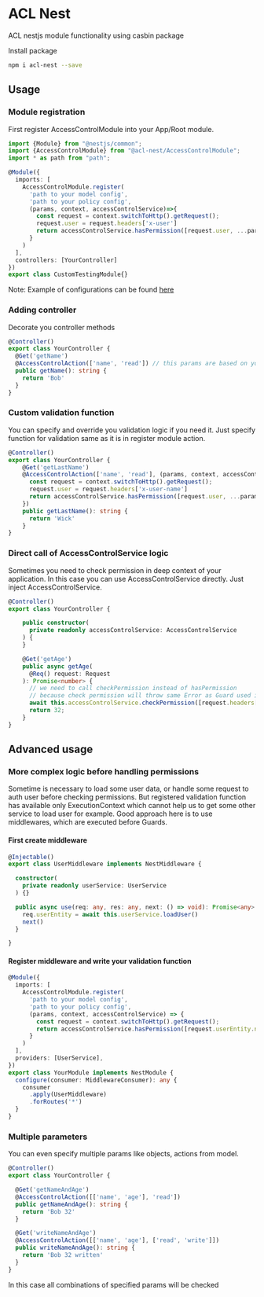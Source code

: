 # ACL Nest

ACL nestjs module functionality using casbin package

Install package
```bash
npm i acl-nest --save
```

## Usage

### Module registration
First register AccessControlModule into your App/Root module.
```typescript
import {Module} from "@nestjs/common";
import {AccessControlModule} from "@acl-nest/AccessControlModule";
import * as path from "path";

@Module({
  imports: [
    AccessControlModule.register(
      'path to your model config',
      'path to your policy config',
      (params, context, accessControlService)=>{
        const request = context.switchToHttp().getRequest();
        request.user = request.headers['x-user']
        return accessControlService.hasPermission([request.user, ...params])
      }
    )
  ],
  controllers: [YourController]
})
export class CustomTestingModule{}
```
Note: Example of configurations can be found [here](https://casbin.org/docs/en/supported-models)

### Adding controller
Decorate you controller methods
```typescript
@Controller()
export class YourController {
  @Get('getName')
  @AccessControlAction(['name', 'read']) // this params are based on you model
  public getName(): string {
    return 'Bob'
  }
}
```

### Custom validation function
You can specify and override you validation logic if you need it. 
Just specify function for validation same as it is in register module action.
```typescript
@Controller()
export class YourController {
    @Get('getLastName')
    @AccessControlAction(['name', 'read'], (params, context, accessControlService) => {
      const request = context.switchToHttp().getRequest();
      request.user = request.headers['x-user-name']
      return accessControlService.hasPermission([request.user, ...params])
    })
    public getLastName(): string {
      return 'Wick'
    }
}
```

### Direct call of AccessControlService logic
Sometimes you need to check permission in deep context of your application. 
In this case you can use AccessControlService directly. Just inject AccessControlService.
```typescript
@Controller()
export class YourController {

    public constructor(
      private readonly accessControlService: AccessControlService
    ) {
    }

    @Get('getAge')
    public async getAge(
      @Req() request: Request
    ): Promise<number> {
      // we need to call checkPermission instead of hasPermission
      // because check permission will throw same Error as Guard used in decorators, instead or returning bool
      await this.accessControlService.checkPermission([request.headers['x-user'], 'age', 'read'])
      return 32;
    }
}
```

## Advanced usage

### More complex logic before handling permissions
Sometime is necessary to load some user data, or handle some request to auth user before checking permissions.
But registered validation function has available only ExecutionContext 
which cannot help us to get some other service to load user for example.
Good approach here is to use middlewares, which are executed before Guards.

#### First create middleware
```typescript
@Injectable()
export class UserMiddleware implements NestMiddleware {

  constructor(
    private readonly userService: UserService
  ) {}

  public async use(req: any, res: any, next: () => void): Promise<any> {
    req.userEntity = await this.userService.loadUser()
    next()
  }

}
```

#### Register middleware and write your validation function
```typescript
@Module({
  imports: [
    AccessControlModule.register(
      'path to your model config',
      'path to your policy config',
      (params, context, accessControlService) => {
        const request = context.switchToHttp().getRequest();
        return accessControlService.hasPermission([request.userEntity.name, ...params])
      }
    )
  ],
  providers: [UserService],
})
export class YourModule implements NestModule {
  configure(consumer: MiddlewareConsumer): any {
    consumer
      .apply(UserMiddleware)
      .forRoutes('*')
  }
}
```

### Multiple parameters
You can even specify multiple params like objects, actions from model.
```typescript
@Controller()
export class YourController {

  @Get('getNameAndAge')
  @AccessControlAction([['name', 'age'], 'read'])
  public getNameAndAge(): string {
    return 'Bob 32'
  }

  @Get('writeNameAndAge')
  @AccessControlAction([['name', 'age'], ['read', 'write']])
  public writeNameAndAge(): string {
    return 'Bob 32 written'
  }
}
```
In this case all combinations of specified params will be checked
